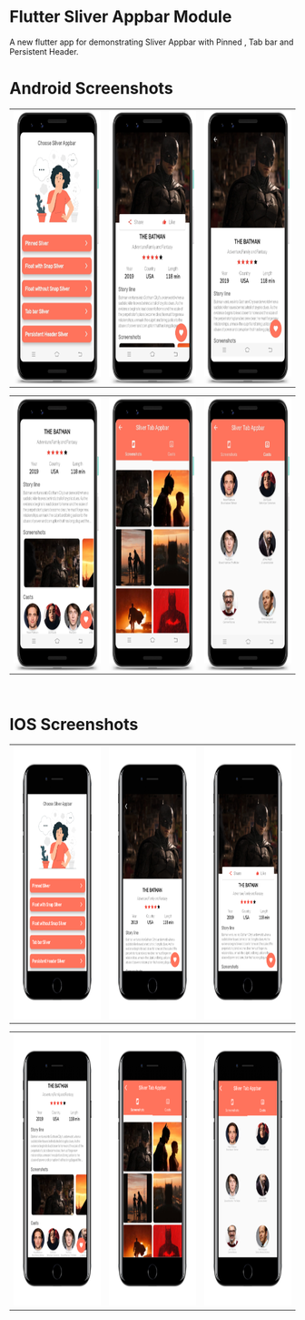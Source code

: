 # Flutter Sliver Appbar Module

A new flutter app for demonstrating Sliver Appbar with Pinned , Tab bar and Persistent Header.

# Android Screenshots

<table>
  <tr>
    <td><img src="https://github.com/MarvelApps-Flutter/sliver_appbar/blob/dev/screenshots/android/android1.png" height="480px"></td>
    <td><img src="https://github.com/MarvelApps-Flutter/sliver_appbar/blob/dev/screenshots/android/android2.png" height="480px"></td>
    <td><img src="https://github.com/MarvelApps-Flutter/sliver_appbar/blob/dev/screenshots/android/android3.png" height="480px"></td>
  </tr>
 </table>

<table>
  <tr>
    <td><img src="https://github.com/MarvelApps-Flutter/sliver_appbar/blob/dev/screenshots/android/android4.png" height="480px"></td>
    <td><img src="https://github.com/MarvelApps-Flutter/sliver_appbar/blob/dev/screenshots/android/android5.png" height="480px"></td>
    <td><img src="https://github.com/MarvelApps-Flutter/sliver_appbar/blob/dev/screenshots/android/android6.png" height="480px"></td>
  </tr>
 </table>

</br>

# IOS Screenshots

<table>
  <tr>
    <td><img src="https://github.com/MarvelApps-Flutter/sliver_appbar/blob/dev/screenshots/ios/ios1.png" height="480px"></td>
    <td><img src="https://github.com/MarvelApps-Flutter/sliver_appbar/blob/dev/screenshots/ios/ios2.png" height="480px"></td>
    <td><img src="https://github.com/MarvelApps-Flutter/sliver_appbar/blob/dev/screenshots/ios/ios3.png" height="480px"></td>
  </tr>
 </table>

<table>
  <tr>
    <td><img src="https://github.com/MarvelApps-Flutter/sliver_appbar/blob/dev/screenshots/ios/ios4.png" height="480px"></td>
    <td><img src="https://github.com/MarvelApps-Flutter/sliver_appbar/blob/dev/screenshots/ios/ios5.png" height="480px"></td>
    <td><img src="https://github.com/MarvelApps-Flutter/sliver_appbar/blob/dev/screenshots/ios/ios6.png" height="480px"></td>
  </tr>
 </table>
